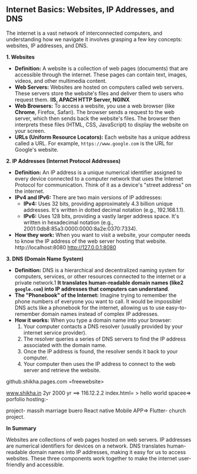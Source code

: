 ## Internet Basics: Websites, IP Addresses, and DNS

The internet is a vast network of interconnected computers, and understanding how we navigate it involves grasping a few key concepts: websites, IP addresses, and DNS.

**1. Websites**

- **Definition:** A website is a collection of web pages (documents) that are accessible through the internet. These pages can contain text, images, videos, and other multimedia content.
- **Web Servers:** Websites are hosted on computers called web servers. These servers store the website's files and deliver them to users who request them. I**IS, APACH HTTP Server, NGINX**
- **Web Browsers:** To access a website, you use a web browser (like **Chrome**, Firefox, Safari). The browser sends a request to the web server, which then sends back the website's files. The browser then interprets these files (HTML, CSS, JavaScript) to display the website on your screen.
- **URLs (Uniform Resource Locators):** Each website has a unique address called a URL. For example, `https://www.google.com` is the URL for Google's website.

**2. IP Addresses (Internet Protocol Addresses)**

- **Definition:** An IP address is a unique numerical identifier assigned to every device connected to a computer network that uses the Internet Protocol for communication. Think of it as a device's "street address" on the internet.
- **IPv4 and IPv6:** There are two main versions of IP addresses:
    - **IPv4:** Uses 32 bits, providing approximately 4.3 billion unique addresses. It's written in dotted decimal notation (e.g., 192.168.1.1).
    - **IPv6:** Uses 128 bits, providing a vastly larger address space. It's written in hexadecimal notation (e.g., 2001:0db8:85a3:0000:0000:8a2e:0370:7334).
- **How they work:** When you want to visit a website, your computer needs to know the IP address of the web server hosting that website.
http://localhost:8080
http://127.0.0.1:8080

**3. DNS (Domain Name System)**

- **Definition:** DNS is a hierarchical and decentralized naming system for computers, services, or other resources connected to the internet or a private network.1 **It translates human-readable domain names (like2 `google.com`) into IP addresses that computers can understand**.
- **The "Phonebook" of the Internet:** Imagine trying to remember the phone numbers of everyone you want to call. It would be impossible! DNS acts like a phonebook for the internet, allowing us to use easy-to-remember domain names instead of complex IP addresses.
- **How it works:** When you type a domain name into your browser:
    1. Your computer contacts a DNS resolver (usually provided by your internet service provider).
    2. The resolver queries a series of DNS servers to find the IP address associated with the domain name.
    3. Once the IP address is found, the resolver sends it back to your computer.
    4. Your computer then uses the IP address to connect to the web server and retrieve the website.

github.shikha.pages.com =freewebsite>

www.shikha.in 2yr 2000 yr ==> 116.12.2.2  index.html= > hello world
spacee=> porfolio
hosting:-

project- massih marriage buero
React native Mobile APP=> Flutter- 
church project.

**In Summary**

Websites are collections of web pages hosted on web servers. IP addresses are numerical identifiers for devices on a network. DNS translates human-readable domain names into IP addresses, making it easy for us to access websites. These three components work together to make the internet user-friendly and accessible.